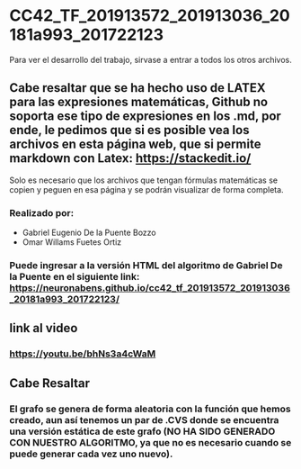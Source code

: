 # CC42_TF_201913572_201913036_20181a993_201722123
Para ver el desarrollo del trabajo, sirvase a entrar a todos los otros archivos.
## Cabe resaltar que se ha hecho uso de LATEX para las expresiones matemáticas, Github no soporta ese tipo de expresiones en los .md, por ende, le pedimos que si es posible vea los archivos en esta página web, que si permite markdown con Latex: https://stackedit.io/
Solo es necesario que los archivos que tengan fórmulas matemáticas se copien y peguen en esa página y se podrán visualizar de forma completa.

### Realizado por:
- Gabriel Eugenio De la Puente Bozzo
- Omar Willams Fuetes Ortiz

### Puede ingresar a la versión HTML del algoritmo de Gabriel De la Puente en el siguiente link: https://neuronabens.github.io/cc42_tf_201913572_201913036_20181a993_201722123/

## link al video
### https://youtu.be/bhNs3a4cWaM

## Cabe Resaltar
### El grafo se genera de forma aleatoria con la función que hemos creado, aun así tenemos un par de .CVS donde se encuentra una versión estática de este grafo (NO HA SIDO GENERADO CON NUESTRO ALGORITMO, ya que no es necesario cuando se puede generar cada vez uno nuevo).
